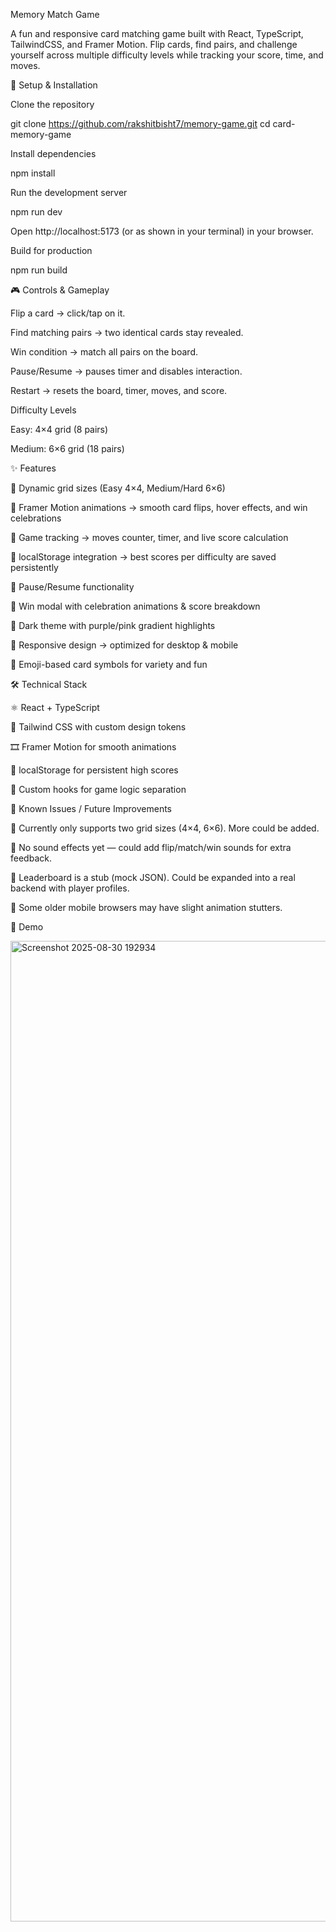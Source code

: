 Memory Match Game

A fun and responsive card matching game built with React, TypeScript, TailwindCSS, and Framer Motion. Flip cards, find pairs, and challenge yourself across multiple difficulty levels while tracking your score, time, and moves.

🚀 Setup & Installation

Clone the repository

git clone https://github.com/rakshitbisht7/memory-game.git
cd card-memory-game


Install dependencies

npm install


Run the development server

npm run dev


Open http://localhost:5173
 (or as shown in your terminal) in your browser.

Build for production

npm run build

🎮 Controls & Gameplay

Flip a card → click/tap on it.

Find matching pairs → two identical cards stay revealed.

Win condition → match all pairs on the board.

Pause/Resume → pauses timer and disables interaction.

Restart → resets the board, timer, moves, and score.

Difficulty Levels

Easy: 4×4 grid (8 pairs)

Medium: 6×6 grid (18 pairs)

✨ Features

🔹 Dynamic grid sizes (Easy 4×4, Medium/Hard 6×6)

🔹 Framer Motion animations → smooth card flips, hover effects, and win celebrations

🔹 Game tracking → moves counter, timer, and live score calculation

🔹 localStorage integration → best scores per difficulty are saved persistently

🔹 Pause/Resume functionality

🔹 Win modal with celebration animations & score breakdown

🔹 Dark theme with purple/pink gradient highlights

🔹 Responsive design → optimized for desktop & mobile

🔹 Emoji-based card symbols for variety and fun

🛠️ Technical Stack

⚛️ React + TypeScript

🎨 Tailwind CSS with custom design tokens

🎞️ Framer Motion for smooth animations

💾 localStorage for persistent high scores

🧩 Custom hooks for game logic separation

🐞 Known Issues / Future Improvements

🔸 Currently only supports two grid sizes (4×4, 6×6). More could be added.

🔸 No sound effects yet — could add flip/match/win sounds for extra feedback.

🔸 Leaderboard is a stub (mock JSON). Could be expanded into a real backend with player profiles.

🔸 Some older mobile browsers may have slight animation stutters.

📸 Demo

<img width="2791" height="1569" alt="Screenshot 2025-08-30 192934" src="https://github.com/user-attachments/assets/3367bae4-89fb-409f-bb1e-b39e87c9af03" />

